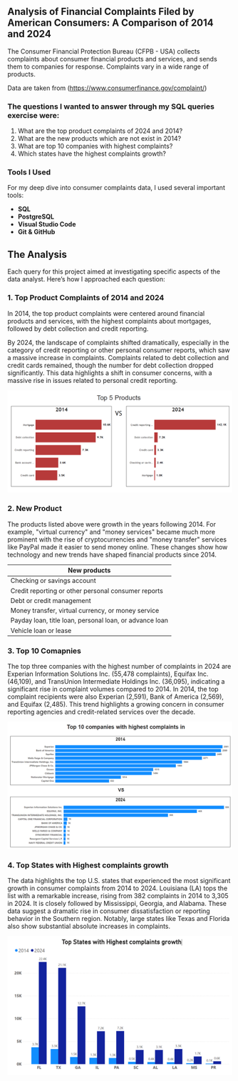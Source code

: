 ##  Analysis of Financial Complaints Filed by American Consumers: A Comparison of 2014 and 2024

The Consumer Financial Protection Bureau (CFPB - USA) collects complaints about consumer financial products and services, and sends them to companies for response. Complaints vary in a wide range of products.

Data are taken from (https://www.consumerfinance.gov/complaint/) 

### The questions I wanted to answer through my SQL queries exercise were:
1. What are the top product complaints of 2024 and 2014?
2. What are the new products which are not exist in 2014?
3. What are top 10 companies with highest complaints?
4. Which states have the highest complaints growth?

### Tools I Used
For my deep dive into consumer complaints data, I used several important tools:

- **SQL** 
- **PostgreSQL** 
- **Visual Studio Code** 
- **Git & GitHub** 

## The Analysis
Each query for this project aimed at investigating specific aspects of the data analyst. Here’s how I approached each question:


### 1. Top Product Complaints of 2014 and 2024

In 2014, the top product complaints were centered around financial products and services, with the highest complaints about mortgages, followed by debt collection and credit reporting. 

By 2024, the landscape of complaints shifted dramatically, especially in the category of credit reporting or other personal consumer reports, which saw a massive increase in complaints. Complaints related to debt collection and credit cards remained, though the number for debt collection dropped significantly. This data highlights a shift in consumer concerns, with a massive rise in issues related to personal credit reporting.

![Top products](docs/Top_Products.PNG)


### 2. New Product

The products listed above were growth in the years following 2014. For example, "virtual currency" and "money services" became much more prominent with the rise of cryptocurrencies and "money transfer" services like PayPal made it easier to send money online. These changes show how technology and new trends have shaped financial products since 2014.

|New products|
|------------|
|Checking or savings account|
|Credit reporting or other personal consumer reports|
|Debt or credit management|
|Money transfer, virtual currency, or money service|
|Payday loan, title loan, personal loan, or advance loan|
|Vehicle loan or lease|

### 3. Top 10 Comapnies
The top three companies with the highest number of complaints in 2024 are Experian Information Solutions Inc. (55,478 complaints), Equifax Inc. (46,109), and TransUnion Intermediate Holdings Inc. (36,095), indicating a significant rise in complaint volumes compared to 2014. In 2014, the top complaint recipients were also Experian (2,591), Bank of America (2,569), and Equifax (2,485). This trend highlights a growing concern in consumer reporting agencies and credit-related services over the decade.

![Top Company](docs/Top_comapnies.PNG)


### 4. Top States with Highest complaints growth
The data highlights the top U.S. states that experienced the most significant growth in consumer complaints from 2014 to 2024. Louisiana (LA) tops the list with a remarkable increase, rising from 382 complaints in 2014 to 3,305 in 2024. It is closely followed by Mississippi, Georgia, and Alabama. These data suggest a dramatic rise in consumer dissatisfaction or reporting behavior in the Southern region. Notably, large states like Texas and Florida also show substantial absolute increases in complaints.


![Top States](docs/Top_States.png)











